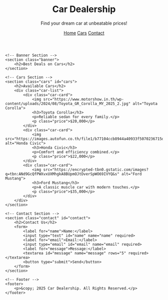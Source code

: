 <!DOCTYPE html>
<html lang="en">
<head>
    <meta charset="UTF-8">
    <meta name="viewport" content="width=device-width, initial-scale=1.0">
    <title>Car Dealership | Home</title>
    <link rel="stylesheet" href="styles.css">
</head>
<body>
    <!-- Header Section -->
    <header>
        <h1>Car Dealership</h1>
        <p>Find your dream car at unbeatable prices!</p>
        <nav>
            <a href="#home">Home</a>
            <a href="#cars">Cars</a>
            <a href="#contact">Contact</a>
        </nav>
    </header>

    <!-- Banner Section -->
    <section class="banner">
        <h2>Best Deals on Cars</h2>
    </section>

    <!-- Cars Section -->
    <section class="cars" id="cars">
        <h2>Available Cars</h2>
        <div class="car-list">
            <div class="car-card">
                <img src="https://www.motorshow.in.th/wp-content/uploads/2024/08/Toyota_GR_Corolla_MY_2025_2.jpg" alt="Toyota Corolla">
                <h3>Toyota Corolla</h3>
                <p>Reliable sedan for every family.</p>
                <p class="price">$20,000</p>
            </div>
            <div class="car-card">
                <img src="https://images.autofun.co.th/file1/b77104ccb8944a40933f5070236715d2_606x402.jpg" alt="Honda Civic">
                <h3>Honda Civic</h3>
                <p>Comfort and efficiency combined.</p>
                <p class="price">$22,000</p>
            </div>
            <div class="car-card">
                <img src="https://encrypted-tbn0.gstatic.com/images?q=tbn:ANd9GcQfPWXvxUXMhgkA8BUpmOJtDverSpWO69IVYQ&s" alt="Ford Mustang">
                <h3>Ford Mustang</h3>
                <p>A classic muscle car with modern touches.</p>
                <p class="price">$35,000</p>
            </div>
        </div>
    </section>

    <!-- Contact Section -->
    <section class="contact" id="contact">
        <h2>Contact Us</h2>
        <form>
            <label for="name">Name:</label>
            <input type="text" id="name" name="name" required>
            <label for="email">Email:</label>
            <input type="email" id="email" name="email" required>
            <label for="message">Message:</label>
            <textarea id="message" name="message" rows="5" required></textarea>
            <button type="submit">Send</button>
        </form>
    </section>

    <!-- Footer -->
    <footer>
        <p>&copy; 2025 Car Dealership. All Rights Reserved.</p>
    </footer>
</body>
</html>
